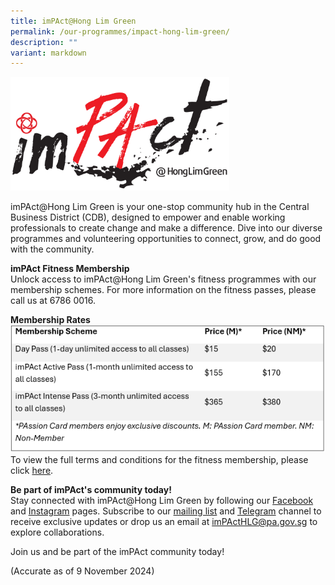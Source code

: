 ```yaml
---
title: imPAct@Hong Lim Green
permalink: /our-programmes/impact-hong-lim-green/
description: ""
variant: markdown
---
```

<img style="width:350px" src="/images/Our%20Programmes/PA%20_Hong%20Lim%20CC%20Branding-01.png">

imPAct@Hong Lim Green is your one-stop community hub in the Central Business District (CDB), designed to empower and enable working professionals to create change and make a difference. Dive into our diverse programmes and volunteering opportunities to connect, grow, and do good with the community. 

**imPAct Fitness Membership**<br>
Unlock access to imPAct@Hong Lim Green's fitness programmes with our membership schemes. For more information on the fitness passes, please call us at 6786 0016. 

**Membership Rates**<br>
![](/images/Membership_rates_iHLG__as_of_9_Nov_2024_.png)
To view the full terms and conditions for the fitness membership, please click [here](http://go.gov.sg/ihlgterms).

**Be part of imPAct's community today!**<br>
Stay connected with imPAct@Hong Lim Green by following our [Facebook](http://www.facebook.com/impactHongLimGreen) and [Instagram](https://www.instagram.com/impact.honglimgreen) pages. Subscribe to our [mailing list](http://go.gov.sg/ihlg-mailinglist) and [Telegram](https://t.me/imPActHLG) channel to receive exclusive updates or drop us an email at [imPActHLG@pa.gov.sg](mailto:imPActHLG@pa.gov.sg) to explore collaborations. <br>

Join us and be part of the imPAct community today!
 
(Accurate as of 9 November 2024)

